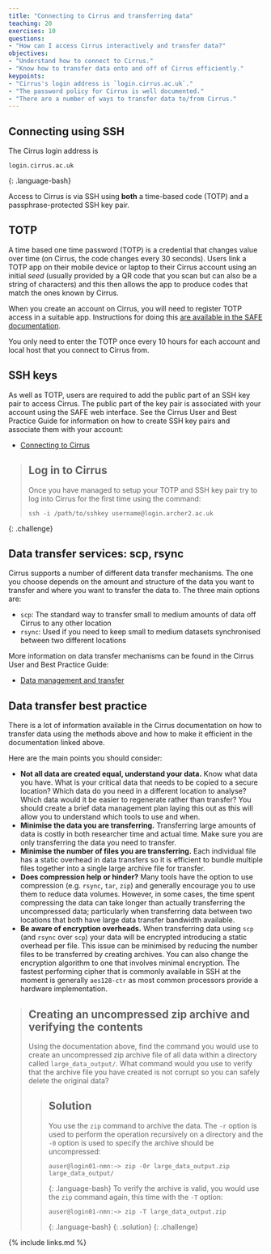 ```yaml
---
title: "Connecting to Cirrus and transferring data"
teaching: 20
exercises: 10
questions:
- "How can I access Cirrus interactively and transfer data?"
objectives:
- "Understand how to connect to Cirrus."
- "Know how to transfer data onto and off of Cirrus efficiently."
keypoints:
- "Cirrus's login address is `login.cirrus.ac.uk`."
- "The password policy for Cirrus is well documented."
- "There are a number of ways to transfer data to/from Cirrus."
---
```


## Connecting using SSH

The Cirrus login address is

```
login.cirrus.ac.uk
```
{: .language-bash}

Access to Cirrus is via SSH using **both** a time-based code (TOTP) and a passphrase-protected SSH key pair.

## TOTP

A time based one time password (TOTP) is a credential that changes value over time (on Cirrus, the code changes
every 30 seconds). Users link a TOTP app on their mobile device or laptop to their Cirrus account using an
initial *seed* (usually provided by a QR code that you scan but can also be a string of characters) and this
then allows the app to produce codes that match the ones known by Cirrus.

When you create an account on Cirrus, you will need to register TOTP access in a suitable app. Instructions for
doing this [are available in the SAFE documentation](https://epcced.github.io/safe-docs/safe-for-users/#how-to-turn-on-mfa-on-your-machine-account).

You only need to enter the TOTP once every 10 hours for each account and local host that you connect to 
Cirrus from.

## SSH keys

As well as TOTP, users are required to add the public part of an SSH key pair to access Cirrus.
The public part of the key pair is associated with your account using the SAFE web interface.
See the Cirrus User and Best Practice Guide for information on how to create SSH key pairs
and associate them with your account:

* [Connecting to Cirrus](https://docs.cirrus.ac.uk/user-guide/connecting/)

> ## Log in to Cirrus
> Once you have managed to setup your TOTP and SSH key pair try to log into Cirrus for the
> first time using the command:
> 
> ```
> ssh -i /path/to/sshkey username@login.archer2.ac.uk
> ```
>
{: .challenge}

## Data transfer services: scp, rsync

Cirrus supports a number of different data transfer mechanisms. The one you choose depends
on the amount and structure of the data you want to transfer and where you want to transfer
the data to. The three main options are:

* `scp`: The standard way to transfer small to medium amounts of data off Cirrus to any other location
* `rsync`: Used if you need to keep small to medium datasets synchronised between two different locations

More information on data transfer mechanisms can be found in the Cirrus User and Best Practice Guide:

* [Data management and transfer](https://docs.cirrus.ac.uk/user-guide/data/)

## Data transfer best practice

There is a lot of information available in the Cirrus documentation on how to transfer data using the
methods above and how to make it efficient in the documentation linked above.

Here are the main points you should consider:

* **Not all data are created equal, understand your data.** Know what data you have. What is your
  critical data that needs to be copied to a secure location? Which data do you need in a different
  location to analyse? Which data would it be easier to regenerate rather than transfer? You should
  create a brief data management plan laying this out as this will allow you to understand which
  tools to use and when.
* **Minimise the data you are transferring.** Transferring large amounts of data is costly in both
  researcher time and actual time. Make sure you are only transferring the data you need to transfer.
* **Minimise the number of files you are transferring.** Each individual file has a static overhead in
  data transfers so it is efficient to bundle multiple files together into a single large
  archive file for transfer.
* **Does compression help or hinder?** Many tools have the option to use compression (e.g. `rsync`,
  `tar`, `zip`) and generally encourage you to use them to reduce data volumes. However, in some cases,
  the time spent compressing the data can take longer than actually transferring the uncompressed
  data; particularly when transferring data between two locations that both have large data transfer
  bandwidth available.
* **Be aware of encryption overheads.** When transferring data using `scp` (and `rsync` over `scp`)
  your data will be encrypted introducing a static overhead per file. This issue can be minimised by
  reducing the number files to be transferred by creating archives. You can also change the encryption
  algorithm to one that involves minimal encryption. The fastest performing cipher that is commonly 
  available in SSH at the moment is generally `aes128-ctr` as most common processors provide a
  hardware implementation.

> ## Creating an uncompressed zip archive and verifying the contents
> Using the documentation above, find the command you would use to create an uncompressed zip archive
> file of all data within a directory called `large_data_output/`. What command would you use to verify
> that the archive file you have created is not corrupt so you can safely delete the original data?
> > ## Solution
> > You use the `zip` command to archive the data. The `-r` option is used to perform the operation
> > recursively on a directory and the `-0` option is used to specify the archive should be uncompressed:
> > ```
> > auser@login01-nmn:~> zip -0r large_data_output.zip large_data_output/
> > ```
> > {: .language-bash}
> > To verify the archive is valid, you would use the `zip` command again, this time with the `-T` 
> > option:
> > ```
> > auser@login01-nmn:~> zip -T large_data_output.zip
> > ```
> > {: .language-bash}
> {: .solution}
{: .challenge}

{% include links.md %}

